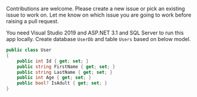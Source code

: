 Contributions are welcome. Please create a new issue or pick an existing 
issue to work on. Let me know on which issue you are going to work before 
raising a pull request.

You need Visual Studio 2019 and ASP.NET 3.1 and SQL Server to run this app 
locally. Create database `UserDb` and table `Users` based on below model.

```c#
public class User
{
    public int Id { get; set; }
    public string FirstName { get; set; }
    public string LastName { get; set; }
    public int Age { get; set; }
    public bool? IsAdult { get; set; }
}
```
